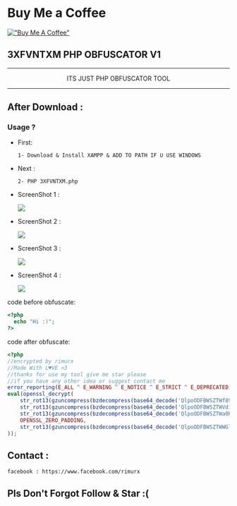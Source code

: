 Buy Me a Coffee
===============

[!["Buy Me A Coffee"](https://www.buymeacoffee.com/assets/img/custom_images/orange_img.png)](https://www.buymeacoffee.com/rimurx)

## 3XFVNTXM PHP OBFUSCATOR V1




---

<p align=center>ITS JUST PHP OBFUSCATOR TOOL</a></p>

---
After Download : 
------
         

### Usage ?

 - First:
   
       1- Download & Install XAMPP & ADD TO PATH IF U USE WINDOWS
       
 - Next :
       
       2- PHP 3XFVNTXM.php
              
 - ScreenShot 1 :
 
   <img src="https://img001.prntscr.com/file/img001/DJ2Iuy6lRqKCLwxNWmr5yg.png" >
   
 - ScreenShot 2 :
 
   <img src="https://img001.prntscr.com/file/img001/UxkcJwTPSGy3zlQSORwMUA.png" >
   
 - ScreenShot 3 :
 
   <img src="https://img001.prntscr.com/file/img001/X2X3CVo3SSSdl54MJBPiIA.png" >
   
 - ScreenShot 4 :
 
   <img src="https://img001.prntscr.com/file/img001/9rFpuiLqRBmd6gFHLkWLhA.png" >
      
code before obfuscate:
```php
<?php
  echo "Hi :)";
?>
```

code after obfuscate:

```php
<?php
//encrypted by rimurx
//Made With L♥VE <3
//thanks for use my tool give me star please
//if you have any other idea or suggest contact me
error_reporting(E_ALL ^ E_WARNING ^ E_NOTICE ^ E_STRICT ^ E_DEPRECATED);//u can remove this line it's just to disable errors reporting
eval(openssl_decrypt(
	str_rot13(gzuncompress(bzdecompress(base64_decode('QlpoODFBWSZTWf89zqAAAA3cz8MdAHAggAAJaMAAAUoAAC6AEAAgVoAgADGMmJphNMTATTAY00MjQeoPTSYNCIbgBhBcunDFWcE+FQkSeKXG8LHX3Taa4nMSUdK2/F3JFOFCQ/z3OoA=')))),
	str_rot13(gzuncompress(bzdecompress(base64_decode('QlpoODFBWSZTWVdi3uYAAAfawsYeAEASAAAQRMAAHAgQSAAgACKADQekYhRoyBo0yNIls08lhEAaPoVSZlb4u5IpwoSCuxb3MA==')))),
	str_rot13(gzuncompress(bzdecompress(base64_decode('QlpoODFBWSZTWa0RssAAAAZ79mGAABAEAAAAgAgAAQlCIAAgAAFABCEBGCAAMUAGI000aFAAAYajsmUuTVDQRMdIGrFCj4u5IpwoSFaI2WAA')))),
	OPENSSL_ZERO_PADDING,
	str_rot13(gzuncompress(bzdecompress(base64_decode('QlpoODFBWSZTWWGlCPgAAAlYjkUAAj1vAABAUADAAAAQIAAxQNNDIyYhRoDQ0aZqE5z0Q6e2t6vFVQHZx8XckU4UJBhpQj4A'))))
));
```

## Contact :

```
facebook : https://www.facebook.com/rimurx
```

## Pls Don't Forgot Follow & Star :(
